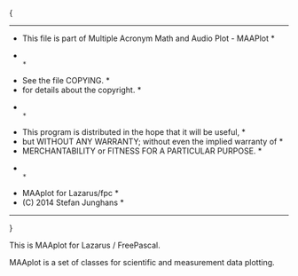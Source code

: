 {
*****************************************************************************
*  This file is part of Multiple Acronym Math and Audio Plot - MAAPlot      *
*                                                                           *
*  See the file COPYING.                                                    *
*  for details about the copyright.                                         *
*                                                                           *
*  This program is distributed in the hope that it will be useful,          *
*  but WITHOUT ANY WARRANTY; without even the implied warranty of           *
*  MERCHANTABILITY or FITNESS FOR A PARTICULAR PURPOSE.                     *
*                                                                           *
*  MAAplot for Lazarus/fpc                                                  *
*  (C) 2014 Stefan Junghans                                                 *
*****************************************************************************
}

This is MAAplot for Lazarus / FreePascal.

MAAplot is a set of classes for scientific and measurement data plotting.


